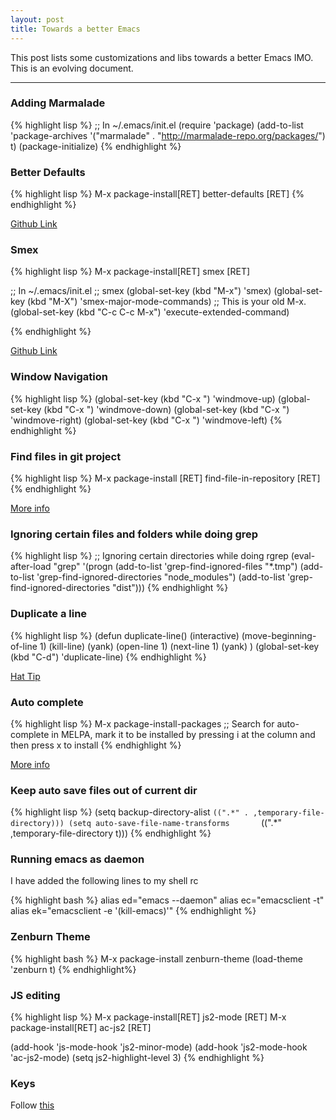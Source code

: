 ```yaml
---
layout: post
title: Towards a better Emacs
---
```


This post lists some customizations and libs towards a better Emacs IMO. This is an evolving document.

-----

### Adding Marmalade

{% highlight lisp %}
;; In ~/.emacs/init.el
(require 'package)
(add-to-list 'package-archives
             '("marmalade" . "http://marmalade-repo.org/packages/") t)
(package-initialize)
{% endhighlight %}

### Better Defaults

{% highlight lisp %}
M-x package-install[RET] better-defaults [RET]
{% endhighlight %}

<a href="https://github.com/technomancy/better-defaults">Github Link</a>

### Smex
{% highlight lisp %}
M-x package-install[RET] smex [RET]

;; In ~/.emacs/init.el
;; smex
(global-set-key (kbd "M-x") 'smex)
(global-set-key (kbd "M-X") 'smex-major-mode-commands)
;; This is your old M-x.
(global-set-key (kbd "C-c C-c M-x") 'execute-extended-command)

{% endhighlight %}

<a href="https://github.com/nonsequitur/smex">Github Link</a>

### Window Navigation

{% highlight lisp %}
(global-set-key (kbd "C-x <up>") 'windmove-up)
(global-set-key (kbd "C-x <down>") 'windmove-down)
(global-set-key (kbd "C-x <right>") 'windmove-right)
(global-set-key (kbd "C-x <left>") 'windmove-left)
{% endhighlight %}

### Find files in git project

{% highlight lisp %}
M-x package-install [RET] find-file-in-repository [RET]
{% endhighlight %}

<a href="https://marmalade-repo.org/packages/find-file-in-repository">More info</a>

### Ignoring certain files and folders while doing grep

{% highlight lisp %}
;; Ignoring certain directories while doing rgrep
(eval-after-load "grep"
  '(progn
     (add-to-list 'grep-find-ignored-files "*.tmp")
     (add-to-list 'grep-find-ignored-directories "node_modules")
     (add-to-list 'grep-find-ignored-directories "dist")))
{% endhighlight %}

### Duplicate a line

{% highlight lisp %}
(defun duplicate-line()
  (interactive) 
  (move-beginning-of-line 1)
  (kill-line)
  (yank)
  (open-line 1)
  (next-line 1)
  (yank)
)
(global-set-key (kbd "C-d") 'duplicate-line)
{% endhighlight %}

<a href="http://stackoverflow.com/a/88828/178975">Hat Tip</a>

### Auto complete

{% highlight lisp %}
M-x package-install-packages
;; Search for auto-complete in MELPA, mark it to be installed by pressing i at the column and then press x to install
{% endhighlight %}

<a href="http://auto-complete.org/doc/manual.html">More info</a>

### Keep auto save files out of current dir

{% highlight lisp %}
(setq backup-directory-alist
          `((".*" . ,temporary-file-directory)))
(setq auto-save-file-name-transforms      
          `((".*" ,temporary-file-directory t)))
{% endhighlight %}


### Running emacs as daemon

I have added the following lines to my shell rc

{% highlight bash %}
alias ed="emacs --daemon"
alias ec="emacsclient -t"
alias ek="emacsclient -e '(kill-emacs)'"
{% endhighlight %}

### Zenburn Theme

{% highlight bash %}
M-x package-install zenburn-theme
(load-theme 'zenburn t)
{% endhighlight%}

### JS editing

{% highlight lisp %}
M-x package-install[RET] js2-mode [RET]
M-x package-install[RET] ac-js2 [RET]

(add-hook 'js-mode-hook 'js2-minor-mode)
(add-hook 'js2-mode-hook 'ac-js2-mode)
(setq js2-highlight-level 3)
{% endhighlight %}


### Keys

Follow [this](http://azaleasays.com/2013/07/05/setting-up-mac-os-x-and-iterm2-for-emacs/)